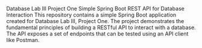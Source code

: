 Database Lab III Project One
Simple Spring Boot REST API for Database Interaction
This repository contains a simple Spring Boot application created for Database Lab III, Project One. The project demonstrates the fundamental principles of building a RESTful API to interact with a database. The API exposes a set of endpoints that can be tested using an API client like Postman.
